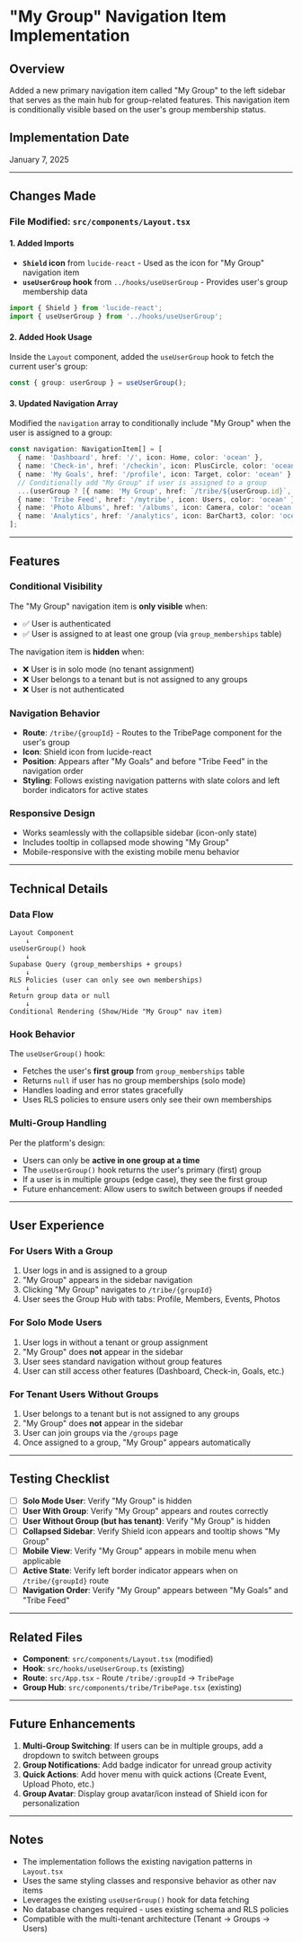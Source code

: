 # "My Group" Navigation Item Implementation

## Overview
Added a new primary navigation item called "My Group" to the left sidebar that serves as the main hub for group-related features. This navigation item is conditionally visible based on the user's group membership status.

## Implementation Date
January 7, 2025

---

## Changes Made

### File Modified: `src/components/Layout.tsx`

#### 1. Added Imports
- **`Shield` icon** from `lucide-react` - Used as the icon for "My Group" navigation item
- **`useUserGroup` hook** from `../hooks/useUserGroup` - Provides user's group membership data

```typescript
import { Shield } from 'lucide-react';
import { useUserGroup } from '../hooks/useUserGroup';
```

#### 2. Added Hook Usage
Inside the `Layout` component, added the `useUserGroup` hook to fetch the current user's group:

```typescript
const { group: userGroup } = useUserGroup();
```

#### 3. Updated Navigation Array
Modified the `navigation` array to conditionally include "My Group" when the user is assigned to a group:

```typescript
const navigation: NavigationItem[] = [
  { name: 'Dashboard', href: '/', icon: Home, color: 'ocean' },
  { name: 'Check-in', href: '/checkin', icon: PlusCircle, color: 'ocean' },
  { name: 'My Goals', href: '/profile', icon: Target, color: 'ocean' },
  // Conditionally add "My Group" if user is assigned to a group
  ...(userGroup ? [{ name: 'My Group', href: `/tribe/${userGroup.id}`, icon: Shield, color: 'ocean' as NavColor }] : []),
  { name: 'Tribe Feed', href: '/mytribe', icon: Users, color: 'ocean' },
  { name: 'Photo Albums', href: '/albums', icon: Camera, color: 'ocean' },
  { name: 'Analytics', href: '/analytics', icon: BarChart3, color: 'ocean' },
];
```

---

## Features

### Conditional Visibility
The "My Group" navigation item is **only visible** when:
- ✅ User is authenticated
- ✅ User is assigned to at least one group (via `group_memberships` table)

The navigation item is **hidden** when:
- ❌ User is in solo mode (no tenant assignment)
- ❌ User belongs to a tenant but is not assigned to any groups
- ❌ User is not authenticated

### Navigation Behavior
- **Route**: `/tribe/{groupId}` - Routes to the TribePage component for the user's group
- **Icon**: Shield icon from lucide-react
- **Position**: Appears after "My Goals" and before "Tribe Feed" in the navigation order
- **Styling**: Follows existing navigation patterns with slate colors and left border indicators for active states

### Responsive Design
- Works seamlessly with the collapsible sidebar (icon-only state)
- Includes tooltip in collapsed mode showing "My Group"
- Mobile-responsive with the existing mobile menu behavior

---

## Technical Details

### Data Flow
```
Layout Component
    ↓
useUserGroup() hook
    ↓
Supabase Query (group_memberships + groups)
    ↓
RLS Policies (user can only see own memberships)
    ↓
Return group data or null
    ↓
Conditional Rendering (Show/Hide "My Group" nav item)
```

### Hook Behavior
The `useUserGroup()` hook:
- Fetches the user's **first group** from `group_memberships` table
- Returns `null` if user has no group memberships (solo mode)
- Handles loading and error states gracefully
- Uses RLS policies to ensure users only see their own memberships

### Multi-Group Handling
Per the platform's design:
- Users can only be **active in one group at a time**
- The `useUserGroup()` hook returns the user's primary (first) group
- If a user is in multiple groups (edge case), they see the first group
- Future enhancement: Allow users to switch between groups if needed

---

## User Experience

### For Users With a Group
1. User logs in and is assigned to a group
2. "My Group" appears in the sidebar navigation
3. Clicking "My Group" navigates to `/tribe/{groupId}`
4. User sees the Group Hub with tabs: Profile, Members, Events, Photos

### For Solo Mode Users
1. User logs in without a tenant or group assignment
2. "My Group" does **not** appear in the sidebar
3. User sees standard navigation without group features
4. User can still access other features (Dashboard, Check-in, Goals, etc.)

### For Tenant Users Without Groups
1. User belongs to a tenant but is not assigned to any groups
2. "My Group" does **not** appear in the sidebar
3. User can join groups via the `/groups` page
4. Once assigned to a group, "My Group" appears automatically

---

## Testing Checklist

- [ ] **Solo Mode User**: Verify "My Group" is hidden
- [ ] **User With Group**: Verify "My Group" appears and routes correctly
- [ ] **User Without Group (but has tenant)**: Verify "My Group" is hidden
- [ ] **Collapsed Sidebar**: Verify Shield icon appears and tooltip shows "My Group"
- [ ] **Mobile View**: Verify "My Group" appears in mobile menu when applicable
- [ ] **Active State**: Verify left border indicator appears when on `/tribe/{groupId}` route
- [ ] **Navigation Order**: Verify "My Group" appears between "My Goals" and "Tribe Feed"

---

## Related Files

- **Component**: `src/components/Layout.tsx` (modified)
- **Hook**: `src/hooks/useUserGroup.ts` (existing)
- **Route**: `src/App.tsx` - Route `/tribe/:groupId` → `TribePage`
- **Group Hub**: `src/components/tribe/TribePage.tsx` (existing)

---

## Future Enhancements

1. **Multi-Group Switching**: If users can be in multiple groups, add a dropdown to switch between groups
2. **Group Notifications**: Add badge indicator for unread group activity
3. **Quick Actions**: Add hover menu with quick actions (Create Event, Upload Photo, etc.)
4. **Group Avatar**: Display group avatar/icon instead of Shield icon for personalization

---

## Notes

- The implementation follows the existing navigation patterns in `Layout.tsx`
- Uses the same styling classes and responsive behavior as other nav items
- Leverages the existing `useUserGroup()` hook for data fetching
- No database changes required - uses existing schema and RLS policies
- Compatible with the multi-tenant architecture (Tenant → Groups → Users)


